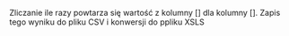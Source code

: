 Zliczanie ile razy powtarza się wartość z kolumny [] dla kolumny []. Zapis tego wyniku do pliku CSV i konwersji do ppliku XSLS